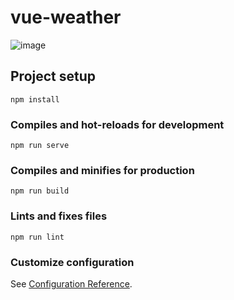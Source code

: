 # vue-weather

![image](https://user-images.githubusercontent.com/55508429/159138656-80146d90-bdff-4ce4-a53e-73ba7a97b7b2.png)


## Project setup
```
npm install
```

### Compiles and hot-reloads for development
```
npm run serve
```

### Compiles and minifies for production
```
npm run build
```

### Lints and fixes files
```
npm run lint
```

### Customize configuration
See [Configuration Reference](https://cli.vuejs.org/config/).
